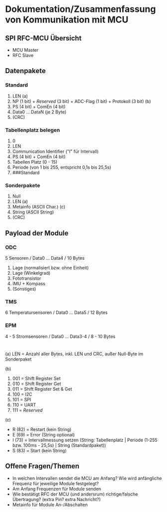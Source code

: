 # Dokumentation/Zusammenfassung von Kommunikation mit MCU

## SPI RFC-MCU Übersicht
- MCU Master
- RFC Slave

## Datenpakete
### Standard
1. LEN (a)
2. NP (1 bit) + *Reserved* (3 bit) + ADC-Flag (1 bit) + Protokoll (3 bit) (b)
3. PS (4 bit) + ComEn (4 bit)
4. Data0 ... DataN (je 2 Byte)
5. (CRC)

### Tabellenplatz belegen
1. 0
2. LEN
3. Communication Identifier ("I" für Intervall)
4. PS (4 bit) + ComEn (4 bit)
5. Tabellen Platz (0 - 15)
6. Periode (von 1 bis 255, entspricht 0,1s bis 25,5s)
7. ###Standard

### Sonderpakete
1. Null
2. LEN (a)
3. Metainfo (ASCII Char.) (c)
4. String (ASCII String)
5. (CRC)
        
## Payload der Module
### ODC
5 Sensoren / Data0 ... Data4 / 10 Bytes
1. Lage (normalisiert bzw. ohne Einheit)
2. Lage (Winkelgrad)
3. Fototransistor
4. IMU + Kompass
5. (Sonstiges)

### TMS
6 Temperatursensoren / Data0 ... Data5 / 12 Bytes

### EPM
4 - 5 Stromsensoren / Data0 ... Data3-4 / 8 - 10 Bytes

#
(a)
LEN = Anzahl aller Bytes, inkl. LEN und CRC, außer Null-Byte im Sonderpaket

(b)
1. 001 = Shift Register Set
2. 010 = Shift Register Get
3. 011 = Shift Register Set & Get
4. 100 = I2C
5. 101 = SPI
6. 110 = UART
7. 111 = *Reserved*

(c)
- R (82) = Restart (kein String)
- E (69) = Error (String optional)
- I (73) = Intervallmessung setzen (String: Tabellenplatz | Periode (1-255 bzw. 100ms - 25,5s) | String (Standardpaket))
- S (83) = Start (kein String)



## Offene Fragen/Themen
- In welchen Intervallen sendet die MCU am Anfang? Wie wird anfängliche Frequenz für jeweilige Module festgelegt?
- Am Anfang Frequenzen für Module senden
- Wie bestätigt RFC der MCU (und andersrum) richtige/falsche Übertragung? (extra Pin? extra Nachricht?)
- Metainfo für Module An-/Abschalten
